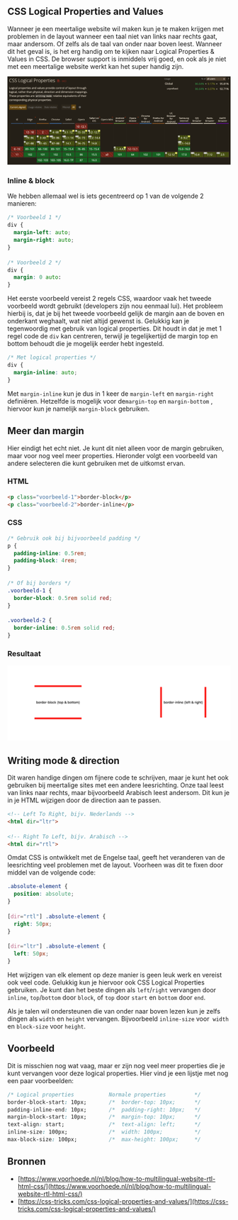 ## CSS Logical Properties and Values

Wanneer je een meertalige website wil maken kun je te maken krijgen met problemen in de layout wanneer een taal niet van links naar rechts gaat, maar andersom. Of zelfs als de taal van onder naar boven leest. Wanneer dit het geval is, is het erg handig om te kijken naar Logical Properties & Values in CSS. De browser support is inmiddels vrij goed, en ook als je niet met een meertalige website werkt kan het super handig zijn.

![Schermafbeelding 2022-06-20 om 21.42.45.png](/docs/1-1.png)

### Inline & block

We hebben allemaal wel is iets gecentreerd op 1 van de volgende 2 manieren:

```css
/* Voorbeeld 1 */
div {
  margin-left: auto;
  margin-right: auto;
}

/* Voorbeeld 2 */
div {
  margin: 0 auto:
}
```

Het eerste voorbeeld vereist 2 regels CSS, waardoor vaak het tweede voorbeeld wordt gebruikt (developers zijn nou eenmaal lui). Het probleem hierbij is, dat je bij het tweede voorbeeld gelijk de margin aan de boven en onderkant weghaalt, wat niet altijd gewenst is. Gelukkig kan je tegenwoordig met gebruik van logical properties. Dit houdt in dat je met 1 regel code de `div` kan centreren, terwijl je tegelijkertijd de margin top en bottom behoudt die je mogelijk eerder hebt ingesteld.

```css
/* Met logical properties */
div {
  margin-inline: auto;
}
```

Met `margin-inline` kun je dus in 1 keer de `margin-left` en `margin-right` definiëren. Hetzelfde is mogelijk voor de`margin-top` en `margin-bottom` , hiervoor kun je namelijk `margin-block` gebruiken.

## Meer dan margin

Hier eindigt het echt niet. Je kunt dit niet alleen voor de margin gebruiken, maar voor nog veel meer properties. Hieronder volgt een voorbeeld van andere selecteren die kunt gebruiken met de uitkomst ervan.

### HTML

```html
<p class="voorbeeld-1">border-block</p>
<p class="voorbeeld-2">border-inline</p>
```

### CSS

```css
/* Gebruik ook bij bijvoorbeeld padding */
p {
  padding-inline: 0.5rem;
  padding-block: 4rem;
}

/* Of bij borders */
.voorbeeld-1 {
  border-block: 0.5rem solid red;
}

.voorbeeld-2 {
  border-inline: 0.5rem solid red;
}
```

### Resultaat

![Schermafbeelding 2022-06-20 om 21.58.05.png](/docs/1-2.png)

## Writing mode & direction

Dit waren handige dingen om fijnere code te schrijven, maar je kunt het ook gebruiken bij meertalige sites met een andere leesrichting. Onze taal leest van links naar rechts, maar bijvoorbeeld Arabisch leest andersom. Dit kun je in je HTML wijzigen door de direction aan te passen.

```html
<!-- Left To Right, bijv. Nederlands -->
<html dir="ltr">
    
<!-- Right To Left, bijv. Arabisch -->
<html dir="rtl">
```

Omdat CSS is ontwikkelt met de Engelse taal, geeft het veranderen van de leesrichting veel problemen met de layout. Voorheen was dit te fixen door middel van de volgende code:

```css
.absolute-element {
  position: absolute;
}

[dir="rtl"] .absolute-element {
  right: 50px;
}

[dir="ltr"] .absolute-element {
  left: 50px;
}
```

Het wijzigen van elk element op deze manier is geen leuk werk en vereist ook veel code. Gelukkig kun je hiervoor ook CSS Logical Properties gebruiken. Je kunt dan het beste dingen als `left`/`right` vervangen door `inline`, `top`/`bottom` door `block`, of `top` door `start` en `bottom` door `end`.

Als je talen wil ondersteunen die van onder naar boven lezen kun je zelfs dingen als `width` en `height` vervangen. Bijvoorbeeld `inline-size` voor  `width` en `block-size` voor `height`.

## Voorbeeld

Dit is misschien nog wat vaag, maar er zijn nog veel meer properties die je kunt vervangen voor deze logical properties. Hier vind je een lijstje met nog een paar voorbeelden:

```css
/* Logical properties           Normale properties         */
border-block-start: 10px;     	/*  border-top: 10px;      */
padding-inline-end: 10px;     	/*  padding-right: 10px;   */
margin-block-start: 10px;      	/*  margin-top: 10px;      */
text-align: start;            	/*  text-align: left;      */
inline-size: 100px;             /*  width: 100px;          */
max-block-size: 100px;         	/*  max-height: 100px;     */
```

## Bronnen

-   [https://www.voorhoede.nl/nl/blog/how-to-multilingual-website-rtl-html-css/](https://www.voorhoede.nl/nl/blog/how-to-multilingual-website-rtl-html-css/)
-   [https://css-tricks.com/css-logical-properties-and-values/](https://css-tricks.com/css-logical-properties-and-values/)
